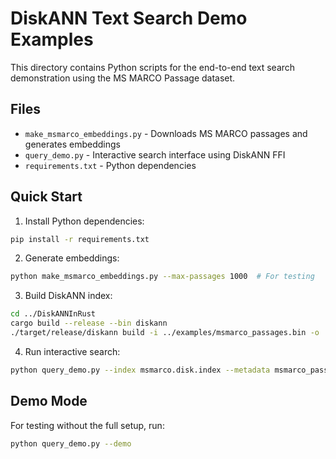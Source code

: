 # DiskANN Text Search Demo Examples

This directory contains Python scripts for the end-to-end text search demonstration using the MS MARCO Passage dataset.

## Files

- `make_msmarco_embeddings.py` - Downloads MS MARCO passages and generates embeddings
- `query_demo.py` - Interactive search interface using DiskANN FFI
- `requirements.txt` - Python dependencies

## Quick Start

1. Install Python dependencies:
```bash
pip install -r requirements.txt
```

2. Generate embeddings:
```bash
python make_msmarco_embeddings.py --max-passages 1000  # For testing
```

3. Build DiskANN index:
```bash
cd ../DiskANNInRust
cargo build --release --bin diskann
./target/release/diskann build -i ../examples/msmarco_passages.bin -o ../examples/msmarco.disk.index
```

4. Run interactive search:
```bash
python query_demo.py --index msmarco.disk.index --metadata msmarco_passages.tsv
```

## Demo Mode

For testing without the full setup, run:
```bash
python query_demo.py --demo
```